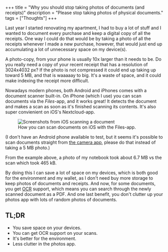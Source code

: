 +++
title = "Why you should stop taking photos of documents (and receipts)"
description = "Please stop taking photos of physical documents."
tags = ["Thoughts"]
+++

Last year I started renovating my apartment, I had to buy a lot of stuff and I
wanted to document every purchase and keep a digital copy of all the receipts.
One way I could do that would be by taking a photo of all the receipts whenever
I made a new purchase, however, that would just end up accumulating a lot of
unnecessary space on my device(s).

A photo-copy, from your phone is usually 10x larger than it needs to be. Do you
really need a copy of your recent receipt that has a resolution of 3024x4032 px?
If the photo is not compressed it could end up taking up toward 5 MB, and that
is waaaaay to big. It's a waste of space, and it could make indexing the receipt
more difficult.

Nowadays modern phones, both Android and iPhones comes with a document scanner
built-in. On iPhone (which I use) you can scan documents via the _Files_-app,
and it works great! It detects the document and makes a scan as soon as it's
finished scanning its contents. It's also super convienient on iOS's
Nextcloud-app.

<figure>
  <img
    src="/img/blog/2022-09-05-why-you-shoud-stop-taking-photos-of-documents/files-scan.webp"
    alt="Screenshots from iOS scanning a document">
  <figcaption>
    How you can scan documents on iOS with the Files-app.
  </figcaption>
</figure>

(I don't have an Android phone available to test, but it seems it's possible to
scan documents straight from [the camera app][android], please do that instead
of taking a 5 MB photo.)

From the example above, a photo of my notebook took about 6.7 MB vs the scan
which took 465 kB.

By doing this I can save a lot of space on my devices, which is both good for
the environment and my wallet, as I don't need buy more storage to keep photos
of documents and receipts. And now, for some documents, you get [OCR][ocr]
support, which means you can search through the newly scanned document as a PDF.
And one last benefit, you don't clutter up your photos app with lots of random
photos of documents.

## TL;DR

- You save space on your devices.
- You can get OCR support on your scans.
- It's better for the environment.
- Less clutter in the photos app.

[android]: https://www.androidauthority.com/scan-documents-android-3149362/
[ocr]: https://en.wikipedia.org/wiki/Optical_character_recognition
